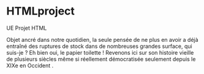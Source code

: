 # HTMLproject
UE Projet HTML

Objet ancré dans notre quotidien, la seule pensée de ne plus en avoir a déjà entraîné des ruptures de stock dans de nombreuses grandes surface, qui suis-je ? Eh bien oui, le papier toilette ! Revenons ici sur son histoire vieille de plusieurs siècles même si réellement démocratisée seulement depuis le XIXe en Occident .
